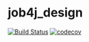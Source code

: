 # job4j_design
[![Build Status](https://app.travis-ci.com/himax82/job4j_design.svg?branch=master)](https://app.travis-ci.com/himax82/job4j_design)
[![codecov](https://codecov.io/gh/himax82/job4j_design/branch/master/graph/badge.svg?token=Z8Q058UFJL)](https://codecov.io/gh/himax82/job4j_design)
